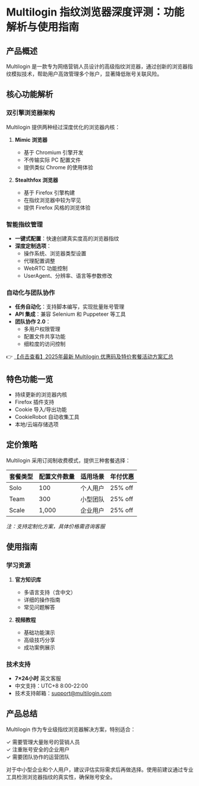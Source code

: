# Multilogin 指纹浏览器深度评测：功能解析与使用指南

## 产品概述

Multilogin 是一款专为网络营销人员设计的高级指纹浏览器，通过创新的浏览器指纹模拟技术，帮助用户高效管理多个账户，显著降低账号关联风险。

## 核心功能解析

### 双引擎浏览器架构

Multilogin 提供两种经过深度优化的浏览器内核：

1. **Mimic 浏览器**  
   - 基于 Chromium 引擎开发
   - 不传输实际 PC 配置文件
   - 提供类似 Chrome 的使用体验

2. **Stealthfox 浏览器**  
   - 基于 Firefox 引擎构建
   - 在指纹浏览器中较为罕见
   - 提供 Firefox 风格的浏览体验

### 智能指纹管理

- **一键式配置**：快速创建真实度高的浏览器指纹
- **深度定制选项**：
  - 操作系统、浏览器类型设置
  - 代理配置调整
  - WebRTC 功能控制
  - UserAgent、分辨率、语言等参数修改

### 自动化与团队协作

- **任务自动化**：支持脚本编写，实现批量账号管理
- **API 集成**：兼容 Selenium 和 Puppeteer 等工具
- **团队协作 2.0**：
  - 多用户权限管理
  - 配置文件共享功能
  - 细粒度的访问控制

👉 [【点击查看】2025年最新 Multilogin 优惠码及特价套餐活动方案汇总](https://bit.ly/multIlogin)

## 特色功能一览

- 持续更新的浏览器内核
- Firefox 插件支持
- Cookie 导入/导出功能
- CookieRobot 自动收集工具
- 本地/云端存储选项

## 定价策略

Multilogin 采用订阅制收费模式，提供三种套餐选择：

| 套餐类型 | 配置文件数量 | 适用场景 | 年付优惠 |
|---------|------------|---------|---------|
| Solo    | 100        | 个人用户 | 25% off |
| Team    | 300        | 小型团队 | 25% off |
| Scale   | 1,000      | 企业用户 | 25% off |

*注：支持定制化方案，具体价格需咨询客服*

## 使用指南

### 学习资源

1. **官方知识库**  
   - 多语言支持（含中文）
   - 详细的操作指南
   - 常见问题解答

2. **视频教程**  
   - 基础功能演示
   - 高级技巧分享
   - 成功案例展示

### 技术支持

- **7×24小时** 英文客服
- 中文支持：UTC+8 8:00-22:00
- 技术支持邮箱：support@multilogin.com

## 产品总结

Multilogin 作为专业级指纹浏览器解决方案，特别适合：

✓ 需要管理大量账号的营销人员  
✓ 注重账号安全的企业用户  
✓ 需要团队协作的运营团队  

对于中小型企业和个人用户，建议评估实际需求后再做选择。使用前建议通过专业工具检测浏览器指纹的真实性，确保账号安全。